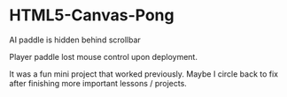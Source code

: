 # HTML5-Canvas-Pong

AI paddle is hidden behind scrollbar

Player paddle lost mouse control upon deployment.

It was a fun mini project that worked previously. Maybe I circle back to fix after finishing more important lessons / projects.
